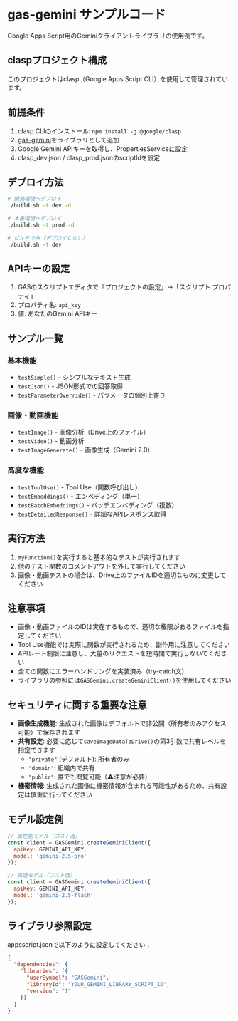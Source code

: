 # gas-gemini サンプルコード

Google Apps Script用のGeminiクライアントライブラリの使用例です。

## claspプロジェクト構成

このプロジェクトはclasp（Google Apps Script CLI）を使用して管理されています。

## 前提条件

1. clasp CLIのインストール: `npm install -g @google/clasp`
2. [gas-gemini](../gas-gemini/)をライブラリとして追加
3. Google Gemini APIキーを取得し、PropertiesServiceに設定
4. clasp_dev.json / clasp_prod.jsonのscriptIdを設定

## デプロイ方法

```bash
# 開発環境へデプロイ
./build.sh -t dev -d

# 本番環境へデプロイ  
./build.sh -t prod -d

# ビルドのみ（デプロイしない）
./build.sh -t dev
```

## APIキーの設定

1. GASのスクリプトエディタで「プロジェクトの設定」→「スクリプト プロパティ」
2. プロパティ名: `api_key`
3. 値: あなたのGemini APIキー

## サンプル一覧

### 基本機能
- `testSimple()` - シンプルなテキスト生成
- `testJson()` - JSON形式での回答取得
- `testParameterOverride()` - パラメータの個別上書き

### 画像・動画機能
- `testImage()` - 画像分析（Drive上のファイル）
- `testVideo()` - 動画分析
- `testImageGenerate()` - 画像生成（Gemini 2.0）

### 高度な機能
- `testToolUse()` - Tool Use（関数呼び出し）
- `testEmbeddings()` - エンベディング（単一）
- `testBatchEmbeddings()` - バッチエンベディング（複数）
- `testDetailedResponse()` - 詳細なAPIレスポンス取得

## 実行方法

1. `myFunction()`を実行すると基本的なテストが実行されます
2. 他のテスト関数のコメントアウトを外して実行してください
3. 画像・動画テストの場合は、Drive上のファイルIDを適切なものに変更してください

## 注意事項

- 画像・動画ファイルのIDは実在するもので、適切な権限があるファイルを指定してください
- Tool Use機能では実際に関数が実行されるため、副作用に注意してください
- APIレート制限に注意し、大量のリクエストを短時間で実行しないでください
- 全ての関数にエラーハンドリングを実装済み（try-catch文）
- ライブラリの参照には`GASGemini.createGeminiClient()`を使用してください

## セキュリティに関する重要な注意

- **画像生成機能**: 生成された画像はデフォルトで非公開（所有者のみアクセス可能）で保存されます
- **共有設定**: 必要に応じて`saveImageDataToDrive()`の第3引数で共有レベルを指定できます
  - `"private"` (デフォルト): 所有者のみ
  - `"domain"`: 組織内で共有
  - `"public"`: 誰でも閲覧可能（⚠️注意が必要）
- **機密情報**: 生成された画像に機密情報が含まれる可能性があるため、共有設定は慎重に行ってください


## モデル設定例

```javascript
// 高性能モデル（コスト高）
const client = GASGemini.createGeminiClient({
  apiKey: GEMINI_API_KEY,
  model: 'gemini-2.5-pro'
});

// 高速モデル（コスト低）
const client = GASGemini.createGeminiClient({
  apiKey: GEMINI_API_KEY,
  model: 'gemini-2.5-flash'
});
```

## ライブラリ参照設定

appsscript.jsonで以下のように設定してください：

```json
{
  "dependencies": {
    "libraries": [{
      "userSymbol": "GASGemini",
      "libraryId": "YOUR_GEMINI_LIBRARY_SCRIPT_ID",
      "version": "1"
    }]
  }
}
```